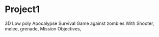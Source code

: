 # Project1
3D Low poly Apocalypse Survival Game against zombies With Shooter, melee, grenade, Mission Objectives, 
